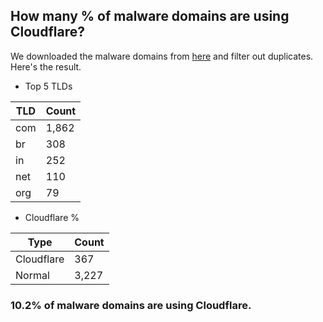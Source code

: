 ## How many % of malware domains are using Cloudflare?


We downloaded the malware domains from [here](https://urlhaus.abuse.ch) and filter out duplicates.
Here's the result.


[//]: # (start replacement)


- Top 5 TLDs

| TLD | Count |
| --- | --- |
| com | 1,862 |
| br | 308 |
| in | 252 |
| net | 110 |
| org | 79 |


- Cloudflare %

| Type | Count |
| --- | --- |
| Cloudflare | 367 |
| Normal | 3,227 |


### 10.2% of malware domains are using Cloudflare.